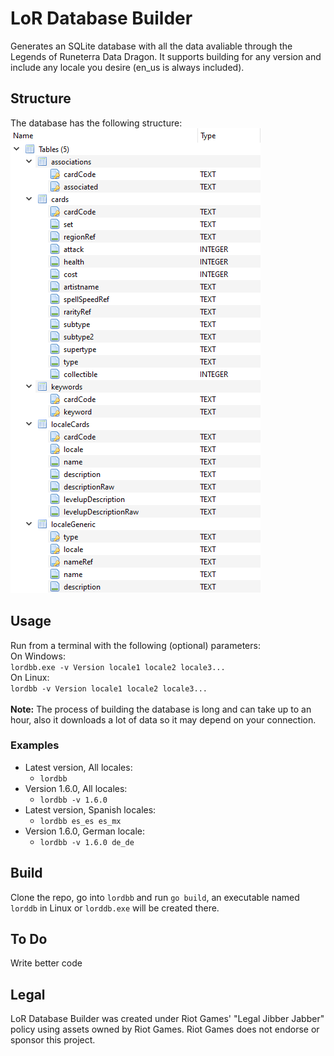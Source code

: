 # LoR Database Builder
Generates an SQLite database with all the data avaliable through the Legends of Runeterra Data Dragon. It supports building for any version and include any locale you desire (en_us is always included).

## Structure
The database has the following structure:<br>
![Screenshot](dbStructure.png)

## Usage
Run from a terminal with the following (optional) parameters:<br>
On Windows:<br>
```lordbb.exe -v Version locale1 locale2 locale3...```<br>
On Linux:<br>
```lordbb -v Version locale1 locale2 locale3...```<br><br>
**Note:** The process of building the database is long and can take up to an hour, also it downloads a lot of data so it may depend on your connection.
### Examples
- Latest version, All locales:
  - ```lordbb```
- Version 1.6.0, All locales:
  - ```lordbb -v 1.6.0```
- Latest version, Spanish locales:
  - ```lordbb es_es es_mx```
- Version 1.6.0, German locale:
  - ```lordbb -v 1.6.0 de_de```

## Build
Clone the repo, go into ```lordbb``` and run ```go build```, an executable named ```lorddb``` in Linux or ```lorddb.exe``` will be created there.

## To Do
Write better code

## Legal
LoR Database Builder was created under Riot Games' "Legal Jibber Jabber" policy using assets owned by Riot Games.  Riot Games does not endorse or sponsor this project.
